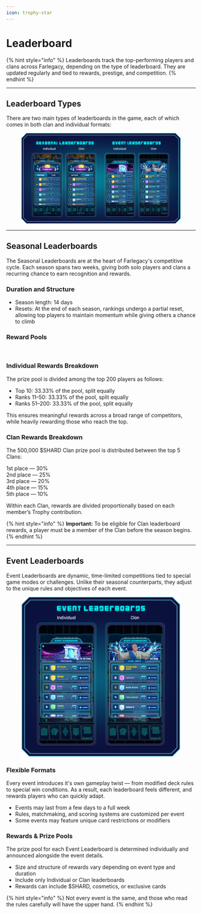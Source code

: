 ```yaml
---
icon: trophy-star
---
```


# Leaderboard

{% hint style="info" %}
Leaderboards track the top-performing players and clans across Farlegacy, depending on the type of leaderboard. They are updated regularly and tied to rewards, prestige, and competition.
{% endhint %}

***

## Leaderboard Types

There are two main types of leaderboards in the game, each of which comes in both clan and individual formats:

<figure><img src="../.gitbook/assets/Leaderboards.png" alt=""><figcaption></figcaption></figure>

***

## Seasonal Leaderboards

The Seasonal Leaderboards are at the heart of Farlegacy's competitive cycle. Each season spans two weeks, giving both solo players and clans a recurring chance to earn recognition and rewards.

### Duration and Structure

* Season length: 14 days
* Resets: At the end of each season, rankings undergo a partial reset, allowing top players to maintain momentum while giving others a chance to climb

### Reward Pools

<figure><img src="../.gitbook/assets/RewardPools.png" alt=""><figcaption></figcaption></figure>

### Individual Rewards Breakdown

The prize pool is divided among the top 200 players as follows:

* Top 10: 33.33% of the pool, split equally
* Ranks 11–50: 33.33% of the pool, split equally
* Ranks 51–200: 33.33% of the pool, split equally

This ensures meaningful rewards across a broad range of competitors, while heavily rewarding those who reach the top.

### Clan Rewards Breakdown

The 500,000 $SHARD Clan prize pool is distributed between the top 5 Clans:

1st place — 30%\
2nd place — 25%\
3rd place — 20%\
4th place — 15%\
5th place — 10%

Within each Clan, rewards are divided proportionally based on each member’s Trophy contribution.

{% hint style="info" %}
**Important:** To be eligible for Clan leaderboard rewards, a player must be a member of the Clan before the season begins.
{% endhint %}

***

## Event Leaderboards

Event Leaderboards are dynamic, time-limited competitions tied to special game modes or challenges. Unlike their seasonal counterparts, they adjust to the unique rules and objectives of each event.

<figure><img src="../.gitbook/assets/Leader.png" alt=""><figcaption></figcaption></figure>

### Flexible Formats

Every event introduces it's own gameplay twist — from modified deck rules to special win conditions. As a result, each leaderboard feels different, and rewards players who can quickly adapt.

* Events may last from a few days to a full week
* Rules, matchmaking, and scoring systems are customized per event
* Some events may feature unique card restrictions or modifiers

### Rewards & Prize Pools

The prize pool for each Event Leaderboard is determined individually and announced alongside the event details.

* Size and structure of rewards vary depending on event type and duration
* Include only Individual or Clan leaderboards
* Rewards can include $SHARD, cosmetics, or exclusive cards

{% hint style="info" %}
Not every event is the same, and those who read the rules carefully will have the upper hand.
{% endhint %}
